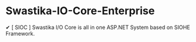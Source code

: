 # Swastika-IO-Core-Enterprise
✔ [ SIOC ] Swastika I/O Core is all in one ASP.NET System based on SIOHE Framework. 
